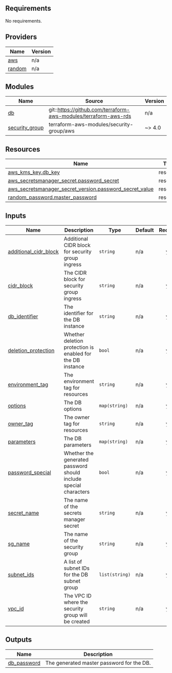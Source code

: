 <!-- BEGIN_TF_DOCS -->
## Requirements

No requirements.

## Providers

| Name | Version |
|------|---------|
| <a name="provider_aws"></a> [aws](#provider\_aws) | n/a |
| <a name="provider_random"></a> [random](#provider\_random) | n/a |

## Modules

| Name | Source | Version |
|------|--------|---------|
| <a name="module_db"></a> [db](#module\_db) | git::https://github.com/terraform-aws-modules/terraform-aws-rds | n/a |
| <a name="module_security_group"></a> [security\_group](#module\_security\_group) | terraform-aws-modules/security-group/aws | ~> 4.0 |

## Resources

| Name | Type |
|------|------|
| [aws_kms_key.db_key](https://registry.terraform.io/providers/hashicorp/aws/latest/docs/resources/kms_key) | resource |
| [aws_secretsmanager_secret.password_secret](https://registry.terraform.io/providers/hashicorp/aws/latest/docs/resources/secretsmanager_secret) | resource |
| [aws_secretsmanager_secret_version.password_secret_value](https://registry.terraform.io/providers/hashicorp/aws/latest/docs/resources/secretsmanager_secret_version) | resource |
| [random_password.master_password](https://registry.terraform.io/providers/hashicorp/random/latest/docs/resources/password) | resource |

## Inputs

| Name | Description | Type | Default | Required |
|------|-------------|------|---------|:--------:|
| <a name="input_additional_cidr_block"></a> [additional\_cidr\_block](#input\_additional\_cidr\_block) | Additional CIDR block for security group ingress | `string` | n/a | yes |
| <a name="input_cidr_block"></a> [cidr\_block](#input\_cidr\_block) | The CIDR block for security group ingress | `string` | n/a | yes |
| <a name="input_db_identifier"></a> [db\_identifier](#input\_db\_identifier) | The identifier for the DB instance | `string` | n/a | yes |
| <a name="input_deletion_protection"></a> [deletion\_protection](#input\_deletion\_protection) | Whether deletion protection is enabled for the DB instance | `bool` | n/a | yes |
| <a name="input_environment_tag"></a> [environment\_tag](#input\_environment\_tag) | The environment tag for resources | `string` | n/a | yes |
| <a name="input_options"></a> [options](#input\_options) | The DB options | `map(string)` | n/a | yes |
| <a name="input_owner_tag"></a> [owner\_tag](#input\_owner\_tag) | The owner tag for resources | `string` | n/a | yes |
| <a name="input_parameters"></a> [parameters](#input\_parameters) | The DB parameters | `map(string)` | n/a | yes |
| <a name="input_password_special"></a> [password\_special](#input\_password\_special) | Whether the generated password should include special characters | `bool` | n/a | yes |
| <a name="input_secret_name"></a> [secret\_name](#input\_secret\_name) | The name of the secrets manager secret | `string` | n/a | yes |
| <a name="input_sg_name"></a> [sg\_name](#input\_sg\_name) | The name of the security group | `string` | n/a | yes |
| <a name="input_subnet_ids"></a> [subnet\_ids](#input\_subnet\_ids) | A list of subnet IDs for the DB subnet group | `list(string)` | n/a | yes |
| <a name="input_vpc_id"></a> [vpc\_id](#input\_vpc\_id) | The VPC ID where the security group will be created | `string` | n/a | yes |

## Outputs

| Name | Description |
|------|-------------|
| <a name="output_db_password"></a> [db\_password](#output\_db\_password) | The generated master password for the DB. |
<!-- END_TF_DOCS -->